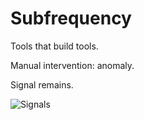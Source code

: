 # Subfrequency

Tools that build tools.

Manual intervention: anomaly.

Signal remains.

![Signals](https://github.com/user-attachments/assets/89f7c1b2-c642-4b46-ae33-5da183a14152)
